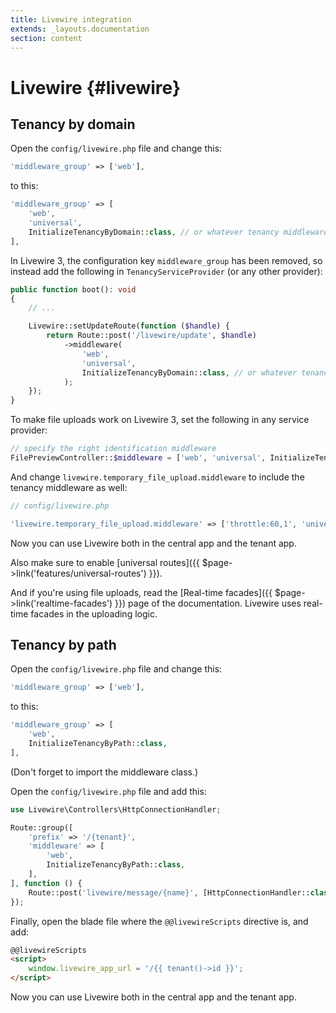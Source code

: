 ```yaml
---
title: Livewire integration
extends: _layouts.documentation
section: content
---
```


# Livewire {#livewire}

## Tenancy by domain

Open the `config/livewire.php` file and change this:

```php
'middleware_group' => ['web'],
```

to this:

```php
'middleware_group' => [
    'web',
    'universal',
    InitializeTenancyByDomain::class, // or whatever tenancy middleware you use
],
```

In Livewire 3, the configuration key `middleware_group` has been removed, so instead add the following in `TenancyServiceProvider` (or any other provider):

```php
public function boot(): void
{
    // ...

    Livewire::setUpdateRoute(function ($handle) {
        return Route::post('/livewire/update', $handle)
            ->middleware(
                'web',
                'universal',
                InitializeTenancyByDomain::class, // or whatever tenancy middleware you use
            );
    });
}
```

To make file uploads work on Livewire 3, set the following in any service provider:
```php
// specify the right identification middleware
FilePreviewController::$middleware = ['web', 'universal', InitializeTenancyByDomain::class];
```

And change `livewire.temporary_file_upload.middleware` to include the tenancy middleware as well:

```php
// config/livewire.php

'livewire.temporary_file_upload.middleware' => ['throttle:60,1', 'universal', InitializeTenancyByDomain::class],
```

Now you can use Livewire both in the central app and the tenant app.

Also make sure to enable [universal routes]({{ $page->link('features/universal-routes') }}).

And if you're using file uploads, read the [Real-time facades]({{ $page->link('realtime-facades') }}) page of the documentation. Livewire uses real-time facades in the uploading logic.

## Tenancy by path

Open the `config/livewire.php` file and change this:

```php
'middleware_group' => ['web'],
```

to this:

```php
'middleware_group' => [
    'web',
    InitializeTenancyByPath::class,
],
```

(Don't forget to import the middleware class.)

Open the `config/livewire.php` file and add this:

```php
use Livewire\Controllers\HttpConnectionHandler;

Route::group([
    'prefix' => '/{tenant}',
    'middleware' => [
        'web',
        InitializeTenancyByPath::class,
    ],
], function () {
    Route::post('livewire/message/{name}', [HttpConnectionHandler::class, '__invoke']);
});
```

Finally, open the blade file where the `@@livewireScripts` directive is, and add:

```html
@@livewireScripts
<script>
    window.livewire_app_url = '/{{ tenant()->id }}';
</script>
```

Now you can use Livewire both in the central app and the tenant app.
